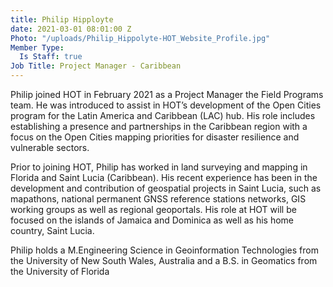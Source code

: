```yaml
---
title: Philip Hipployte
date: 2021-03-01 08:01:00 Z
Photo: "/uploads/Philip_Hippolyte-HOT_Website_Profile.jpg"
Member Type:
  Is Staff: true
Job Title: Project Manager - Caribbean
---
```


Philip joined HOT in February 2021 as a Project Manager the Field Programs team. He was introduced to assist in HOT’s development of the Open Cities program for the Latin America and Caribbean (LAC) hub.  His role includes establishing a presence and partnerships in the Caribbean region with a focus on the Open Cities mapping priorities for disaster resilience and vulnerable sectors.

Prior to joining HOT, Philip has worked in land surveying and mapping in Florida and Saint Lucia (Caribbean). His recent experience has been in the development and contribution of geospatial projects in Saint Lucia, such as mapathons, national permanent GNSS reference stations networks, GIS working groups as well as regional geoportals. His role at HOT will be focused on the islands of Jamaica and Dominica as well as his home country, Saint Lucia. 

Philip holds a M.Engineering Science  in Geoinformation Technologies from the University of New South Wales, Australia and a B.S. in Geomatics from the University of Florida

